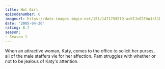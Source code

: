 ```yaml
---
title: Hot Girl
episodenumber: 6
imageurl: https://dato-images.imgix.net/151/1471789219-aeKIJvE2EhW1kl1k0bpqrrzft54.jpg?ixlib=rb-1.1.0&ch=DPR%2CWidth&auto=compress%2Cformat
date: '2005-04-26'
rating: 8.7
season:
- Season 1
---
```


When an attractive woman, Katy, comes to the office to solicit her purses, all of the male staffers vie for her affection. Pam struggles with whether or not to be jealous of Katy's attention.